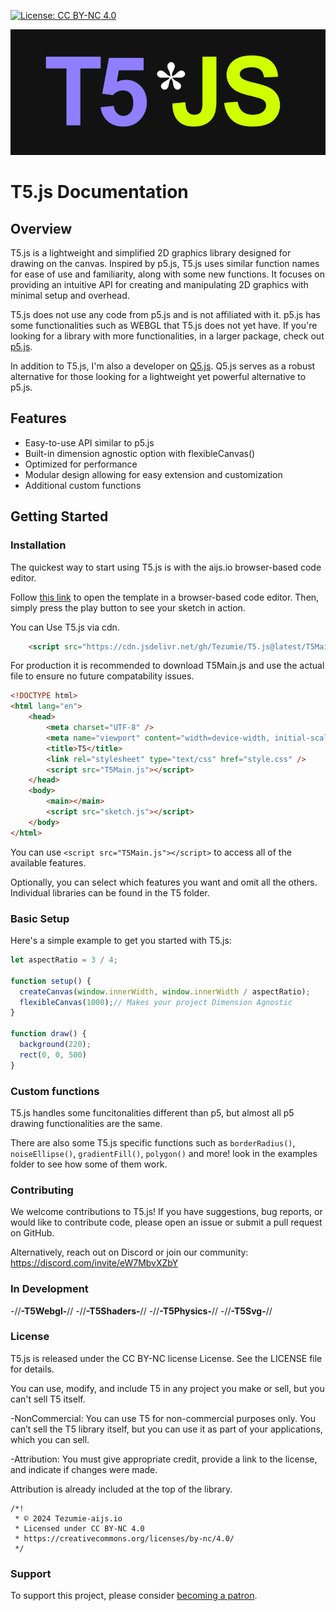 [![License: CC BY-NC 4.0](https://img.shields.io/badge/License-CC%20BY--NC%204.0-lightgrey.svg)](https://creativecommons.org/licenses/by-nc/4.0/)

![T5 Logo](t5-logo.png)

# T5.js Documentation

## Overview

T5.js is a lightweight and simplified 2D graphics library designed for drawing on the canvas. Inspired by p5.js, T5.js uses similar function names for ease of use and familiarity, along with some new functions. It focuses on providing an intuitive API for creating and manipulating 2D graphics with minimal setup and overhead. 

T5.js does not use any code from p5.js and is not affiliated with it. p5.js has some functionalities such as WEBGL that T5.js does not yet have. If you're looking for a library with more functionalities, in a larger package, check out [p5.js](https://github.com/processing/p5.js/tree/main).

In addition to T5.js, I'm also a developer on [Q5.js](https://github.com/quinton-ashley/q5.js). Q5.js serves as a robust alternative for those looking for a lightweight yet powerful alternative to p5.js.

## Features
- Easy-to-use API similar to p5.js
- Built-in dimension agnostic option with flexibleCanvas()
- Optimized for performance
- Modular design allowing for easy extension and customization
- Additional custom functions
  

## Getting Started

### Installation

The quickest way to start using T5.js is with the aijs.io browser-based code editor.

Follow [this link](https://aijs.io/editor?user=AIJS&project=t5.js-Template) to open the template in a browser-based code editor. Then, simply press the play button to see your sketch in action.


You can Use T5.js via cdn.

```html
    <script src="https://cdn.jsdelivr.net/gh/Tezumie/T5.js@latest/T5Main.js"></script>
```

For production it is recommended to download T5Main.js and use the actual file to ensure no future compatability issues.

```html
<!DOCTYPE html>
<html lang="en">
    <head>
        <meta charset="UTF-8" />
        <meta name="viewport" content="width=device-width, initial-scale=1.0" />
        <title>T5</title>
        <link rel="stylesheet" type="text/css" href="style.css" />
        <script src="T5Main.js"></script>
    </head>
    <body>
        <main></main>
        <script src="sketch.js"></script>
    </body>
</html>

```
You can use `<script src="T5Main.js"></script>` to access all of the available features.

Optionally, you can select which features you want and omit all the others. Individual libraries can be found in the T5 folder.


### Basic Setup

Here's a simple example to get you started with T5.js:

```js
let aspectRatio = 3 / 4;

function setup() {
  createCanvas(window.innerWidth, window.innerWidth / aspectRatio);
  flexibleCanvas(1000);// Makes your project Dimension Agnostic
}

function draw() {
  background(220);
  rect(0, 0, 500)
}
```
### Custom functions

T5.js handles some funcitonalities different than p5, but almost all p5 drawing functionalities are the same.

There are also some T5.js specific functions such as `borderRadius()`, `noiseEllipse()`,  `gradientFill()`, `polygon()` and more! look in the examples folder to see how some of them work.

### Contributing

We welcome contributions to T5.js! If you have suggestions, bug reports, or would like to contribute code, please open an issue or submit a pull request on GitHub.

Alternatively, reach out on Discord or join our community: https://discord.com/invite/eW7MbvXZbY

### In Development

-//********************************-T5Webgl-********************************//
-//********************************-T5Shaders-********************************//
-//********************************-T5Physics-********************************//
-//********************************-T5Svg-********************************//

### License

T5.js is released under the CC BY-NC license License. See the LICENSE file for details.

You can use, modify, and include T5 in any project you make or sell, but you can't sell T5 itself.

-NonCommercial: You can use T5 for non-commercial purposes only. You can’t sell the T5 library itself, but you can use it as part of your applications, which you can sell.

-Attribution: You must give appropriate credit, provide a link to the license, and indicate if changes were made.

Attribution is already included at the top of the library.

```
/*!
 * © 2024 Tezumie-aijs.io
 * Licensed under CC BY-NC 4.0
 * https://creativecommons.org/licenses/by-nc/4.0/
 */

 ```

### Support

To support this project, please consider [becoming a patron](https://www.patreon.com/aijscodeeditor).









